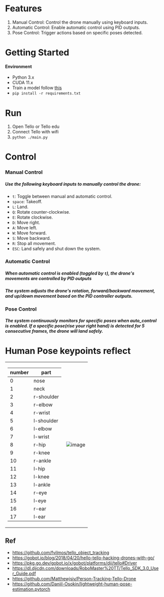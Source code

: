 
# Features
1.  Manual Control: Control the drone manually using keyboard inputs.
2.  Automatic Control: Enable automatic control using PID outputs.
3.  Pose Control: Trigger actions based on specific poses detected.

# Getting Started
#### Environment
* Python 3.x
* CUDA 11.x
*  Train a model follow [this](https://github.com/Daniil-Osokin/lightweight-human-pose-estimation.pytorch)
* `pip install -r requirements.txt`
# Run
1.  Open Tello or Tello edu
2.  Connect Tello with wifi
3.  `python ./main.py`

# Control
### Manual Control
##### Use the following keyboard inputs to manually control the drone:
* `t`: Toggle between manual and automatic control.
* `space`: Takeoff.
* `L`:  Land.
* `Q`:  Rotate counter-clockwise.
* `E`:  Rotate clockwise.
* `D`:  Move right.
* `A`:  Move left.
* `W`:  Move forward.
* `S`:  Move backward.
* `R`:  Stop all movement.
* `ESC`:  Land safely and shut down the system.


### Automatic Control
##### When automatic control is enabled (toggled by `t`), the drone's movements are controlled by PID outputs

##### The system adjusts the drone's rotation, forward/backward movement, and up/down movement based on the PID controller outputs.

### Pose Control
##### The system continuously monitors for specific poses when auto_control is enabled. If a specific pose(rise your right hand) is detected for 5 consecutive frames, the drone will land safely.
   


# Human Pose keypoints reflect

<div class="center">
<table>
<tr>
 <td>

| number | part |
|---|---|
|  0 | nose  |
|  1 | neck  |
|  2 | r-shoulder  |
|  3 | r-elbow  |
|  4 | r-wrist  |
|  5 | l-shoulder  |
|  6 | l-elbow  |
|  7 |  l-wrist |
|  8 | r-hip  |
|  9 | r-knee  |
|  10 | r-ankle  |
|  11 | l-hip   |
|  12 | l-knee  |
|  13 | l-ankle  |
|  14 | r-eye  |
|  15 | l-eye  |
|  16 | r-ear  |
|  17 | l-ear  |
 </td>

 <td>
    
![image](https://github.com/We51ey/tello/assets/161515320/b360e62d-024a-45b1-b185-27416a284849)


 </td>
</tr>
</table>
 </div>




## Ref
*  https://github.com/fvilmos/tello_object_tracking
*  https://gobot.io/blog/2018/04/20/hello-tello-hacking-drones-with-go/
*  https://pkg.go.dev/gobot.io/x/gobot/platforms/dji/tello#Driver
*  https://dl.djicdn.com/downloads/RoboMaster%20TT/Tello_SDK_3.0_User_Guide.pdf
*  https://github.com/Matthewjsiv/Person-Tracking-Tello-Drone
*  https://github.com/Daniil-Osokin/lightweight-human-pose-estimation.pytorch

